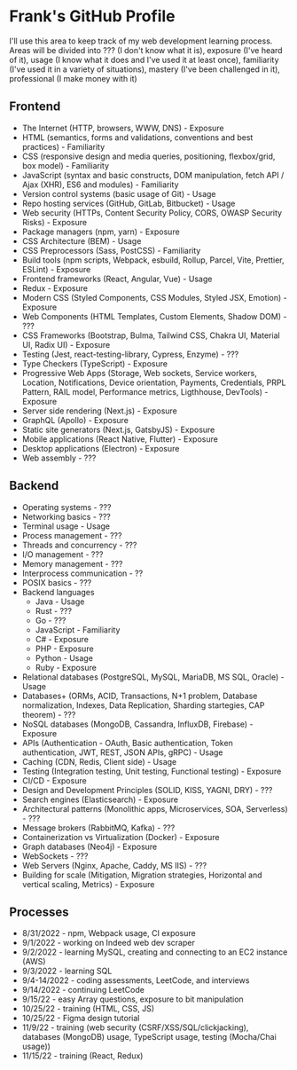 # Frank's GitHub Profile

I'll use this area to keep track of my web development learning process. Areas will be divided into ??? (I don't know what it is), exposure (I've heard of it), usage (I know what it does and I've used it at least once), familiarity (I've used it in a variety of situations), mastery (I've been challenged in it), professional (I make money with it)

## Frontend
- The Internet (HTTP, browsers, WWW, DNS) - Exposure
- HTML (semantics, forms and validations, conventions and best practices) - Familiarity
- CSS (responsive design and media queries, positioning, flexbox/grid, box model) - Familiarity
- JavaScript (syntax and basic constructs, DOM manipulation, fetch API / Ajax (XHR), ES6 and modules) - Familiarity
- Version control systems (basic usage of Git) - Usage
- Repo hosting services (GitHub, GitLab, Bitbucket) - Usage
- Web security (HTTPs, Content Security Policy, CORS, OWASP Security Risks) - Exposure
- Package managers (npm, yarn) - Exposure
- CSS Architecture (BEM) - Usage
- CSS Preprocessors (Sass, PostCSS) - Familiarity
- Build tools (npm scripts, Webpack, esbuild, Rollup, Parcel, Vite, Prettier, ESLint) - Exposure
- Frontend frameworks (React, Angular, Vue) - Usage
- Redux - Exposure
- Modern CSS (Styled Components, CSS Modules, Styled JSX, Emotion) - Exposure
- Web Components (HTML Templates, Custom Elements, Shadow DOM) - ???
- CSS Frameworks (Bootstrap, Bulma, Tailwind CSS, Chakra UI, Material UI, Radix UI) - Exposure
- Testing (Jest, react-testing-library, Cypress, Enzyme) - ???
- Type Checkers (TypeScript) - Exposure
- Progressive Web Apps (Storage, Web sockets, Service workers, Location, Notifications, Device orientation, Payments, Credentials, PRPL Pattern, RAIL model, Performance metrics, Ligthhouse, DevTools) - Exposure
- Server side rendering (Next.js) - Exposure
- GraphQL (Apollo) - Exposure
- Static site generators (Next.js, GatsbyJS) - Exposure
- Mobile applications (React Native, Flutter) - Exposure
- Desktop applications (Electron) - Exposure
- Web assembly - ???

## Backend
- Operating systems - ???
- Networking basics - ???
- Terminal usage - Usage
- Process management - ???
- Threads and concurrency - ???
- I/O management - ???
- Memory management - ???
- Interprocess communication - ??
- POSIX basics - ???
- Backend languages
  - Java - Usage
  - Rust - ???
  - Go - ???
  - JavaScript - Familiarity
  - C# - Exposure
  - PHP - Exposure
  - Python - Usage
  - Ruby - Exposure
- Relational databases (PostgreSQL, MySQL, MariaDB, MS SQL, Oracle) - Usage
- Databases+ (ORMs, ACID, Transactions, N+1 problem, Database normalization, Indexes, Data Replication, Sharding startegies, CAP theorem) - ???
- NoSQL databases (MongoDB, Cassandra, InfluxDB, Firebase) - Exposure
- APIs (Authentication - OAuth, Basic authentication, Token authentication, JWT, REST, JSON APIs, gRPC) - Usage
- Caching (CDN, Redis, Client side) - Usage
- Testing (Integration testing, Unit testing, Functional testing) - Exposure
- CI/CD - Exposure
- Design and Development Principles (SOLID, KISS, YAGNI, DRY) - ???
- Search engines (Elasticsearch) - Exposure
- Architectural patterns (Monolithic apps, Microservices, SOA, Serverless) - ???
- Message brokers (RabbitMQ, Kafka) - ???
- Containerization vs Virtualization (Docker) - Exposure
- Graph databases (Neo4j) - Exposure
- WebSockets - ???
- Web Servers (Nginx, Apache, Caddy, MS IIS) - ???
- Building for scale (Mitigation, Migration strategies, Horizontal and vertical scaling, Metrics) - Exposure

## Processes
- 8/31/2022 - npm, Webpack usage, CI exposure
- 9/1/2022 - working on Indeed web dev scraper
- 9/2/2022 - learning MySQL, creating and connecting to an EC2 instance (AWS)
- 9/3/2022 - learning SQL
- 9/4-14/2022 - coding assessments, LeetCode, and interviews
- 9/14/2022 - continuing LeetCode
- 9/15/22 - easy Array questions, exposure to bit manipulation
- 10/25/22 - training (HTML, CSS, JS)
- 10/25/22 - Figma design tutorial
- 11/9/22 - training (web security (CSRF/XSS/SQL/clickjacking), databases (MongoDB) usage, TypeScript usage, testing (Mocha/Chai usage))
- 11/15/22 - training (React, Redux)

